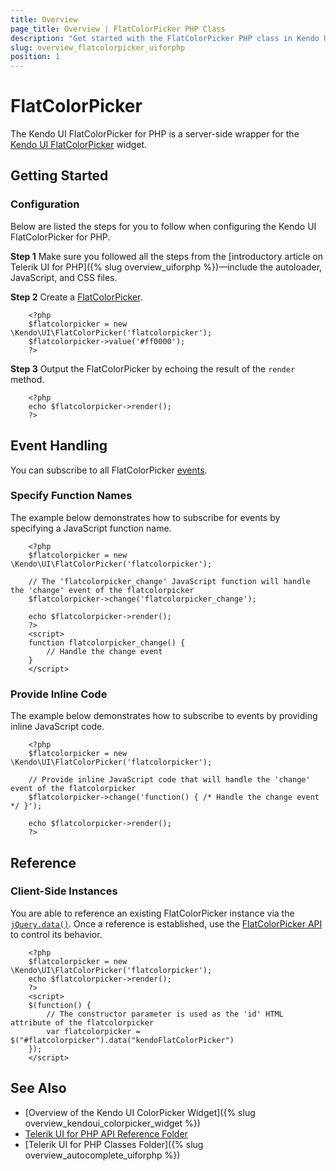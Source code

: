 ```yaml
---
title: Overview
page_title: Overview | FlatColorPicker PHP Class
description: "Get started with the FlatColorPicker PHP class in Kendo UI."
slug: overview_flatcolorpicker_uiforphp
position: 1
---
```


# FlatColorPicker

The Kendo UI FlatColorPicker for PHP is a server-side wrapper for the [Kendo UI FlatColorPicker](/api/javascript/ui/flatcolorpicker) widget.

## Getting Started

### Configuration

Below are listed the steps for you to follow when configuring the Kendo UI FlatColorPicker for PHP.

**Step 1** Make sure you followed all the steps from the [introductory article on Telerik UI for PHP]({% slug overview_uiforphp %})&mdash;include the autoloader, JavaScript, and CSS files.

**Step 2** Create a [FlatColorPicker](/api/php/Kendo/UI/FlatColorPicker).



        <?php
        $flatcolorpicker = new \Kendo\UI\FlatColorPicker('flatcolorpicker');
        $flatcolorpicker->value('#ff0000');
        ?>

**Step 3** Output the FlatColorPicker by echoing the result of the `render` method.



        <?php
        echo $flatcolorpicker->render();
        ?>

## Event Handling

You can subscribe to all FlatColorPicker [events](/api/javascript/ui/flatcolorpicker#events).

### Specify Function Names

The example below demonstrates how to subscribe for events by specifying a JavaScript function name.



        <?php
        $flatcolorpicker = new \Kendo\UI\FlatColorPicker('flatcolorpicker');

        // The 'flatcolorpicker_change' JavaScript function will handle the 'change' event of the flatcolorpicker
        $flatcolorpicker->change('flatcolorpicker_change');

        echo $flatcolorpicker->render();
        ?>
        <script>
        function flatcolorpicker_change() {
            // Handle the change event
        }
        </script>

### Provide Inline Code

The example below demonstrates how to subscribe to events by providing inline JavaScript code.



        <?php
        $flatcolorpicker = new \Kendo\UI\FlatColorPicker('flatcolorpicker');

        // Provide inline JavaScript code that will handle the 'change' event of the flatcolorpicker
        $flatcolorpicker->change('function() { /* Handle the change event */ }');

        echo $flatcolorpicker->render();
        ?>


<!--*-->
## Reference

### Client-Side Instances

You are able to reference an existing FlatColorPicker instance via the [`jQuery.data()`](http://api.jquery.com/jQuery.data/). Once a reference is established, use the [FlatColorPicker API](/api/javascript/ui/flatcolorpicker#methods) to control its behavior.



        <?php
        $flatcolorpicker = new \Kendo\UI\FlatColorPicker('flatcolorpicker');
        echo $flatcolorpicker->render();
        ?>
        <script>
        $(function() {
            // The constructor parameter is used as the 'id' HTML attribute of the flatcolorpicker
            var flatcolorpicker = $("#flatcolorpicker").data("kendoFlatColorPicker")
        });
        </script>

## See Also

* [Overview of the Kendo UI ColorPicker Widget]({% slug overview_kendoui_colorpicker_widget %})
* [Telerik UI for PHP API Reference Folder](/api/php/Kendo/UI/AutoComplete)
* [Telerik UI for PHP Classes Folder]({% slug overview_autocomplete_uiforphp %})
